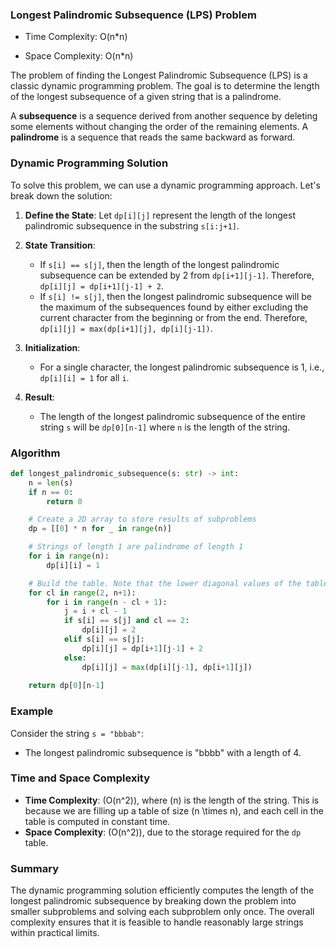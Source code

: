 ### Longest Palindromic Subsequence (LPS) Problem

- Time Complexity: O(n*n)

- Space Complexity: O(n*n)

The problem of finding the Longest Palindromic Subsequence (LPS) is a classic dynamic programming problem. The goal is to determine the length of the longest subsequence of a given string that is a palindrome.

A **subsequence** is a sequence derived from another sequence by deleting some elements without changing the order of the remaining elements. A **palindrome** is a sequence that reads the same backward as forward.

### Dynamic Programming Solution

To solve this problem, we can use a dynamic programming approach. Let's break down the solution:

1. **Define the State**:
   Let `dp[i][j]` represent the length of the longest palindromic subsequence in the substring `s[i:j+1]`.

2. **State Transition**:
   - If `s[i] == s[j]`, then the length of the longest palindromic subsequence can be extended by 2 from `dp[i+1][j-1]`. Therefore, `dp[i][j] = dp[i+1][j-1] + 2`.
   - If `s[i] != s[j]`, then the longest palindromic subsequence will be the maximum of the subsequences found by either excluding the current character from the beginning or from the end. Therefore, `dp[i][j] = max(dp[i+1][j], dp[i][j-1])`.

3. **Initialization**:
   - For a single character, the longest palindromic subsequence is 1, i.e., `dp[i][i] = 1` for all `i`.

4. **Result**:
   - The length of the longest palindromic subsequence of the entire string `s` will be `dp[0][n-1]` where `n` is the length of the string.

### Algorithm

```python
def longest_palindromic_subsequence(s: str) -> int:
    n = len(s)
    if n == 0:
        return 0

    # Create a 2D array to store results of subproblems
    dp = [[0] * n for _ in range(n)]

    # Strings of length 1 are palindrome of length 1
    for i in range(n):
        dp[i][i] = 1

    # Build the table. Note that the lower diagonal values of the table are useless and not filled in the process.
    for cl in range(2, n+1):
        for i in range(n - cl + 1):
            j = i + cl - 1
            if s[i] == s[j] and cl == 2:
                dp[i][j] = 2
            elif s[i] == s[j]:
                dp[i][j] = dp[i+1][j-1] + 2
            else:
                dp[i][j] = max(dp[i][j-1], dp[i+1][j])
    
    return dp[0][n-1]
```

### Example

Consider the string `s = "bbbab"`:
- The longest palindromic subsequence is "bbbb" with a length of 4.

### Time and Space Complexity

- **Time Complexity**: \(O(n^2)\), where \(n\) is the length of the string. This is because we are filling up a table of size \(n \times n\), and each cell in the table is computed in constant time.
- **Space Complexity**: \(O(n^2)\), due to the storage required for the `dp` table.

### Summary

The dynamic programming solution efficiently computes the length of the longest palindromic subsequence by breaking down the problem into smaller subproblems and solving each subproblem only once. The overall complexity ensures that it is feasible to handle reasonably large strings within practical limits.